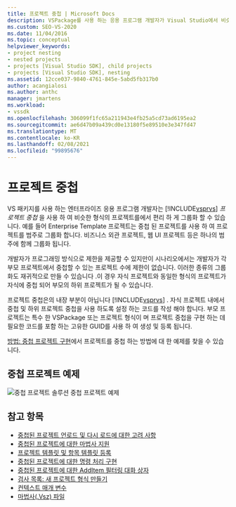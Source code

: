 ```yaml
---
title: 프로젝트 중첩 | Microsoft Docs
description: VSPackage를 사용 하는 응용 프로그램 개발자가 Visual Studio에서 비슷한 형식의 프로젝트를 함께 그룹화 하는 데 사용할 수 있는 프로젝트 중첩에 대해 알아봅니다.
ms.custom: SEO-VS-2020
ms.date: 11/04/2016
ms.topic: conceptual
helpviewer_keywords:
- project nesting
- nested projects
- projects [Visual Studio SDK], child projects
- projects [Visual Studio SDK], nesting
ms.assetid: 12cce037-9840-4761-845e-5abd5fb317b0
author: acangialosi
ms.author: anthc
manager: jmartens
ms.workload:
- vssdk
ms.openlocfilehash: 306099f1fc65a211943e4fb25a5cd73ad6195ea2
ms.sourcegitcommit: ae6d47b09a439cd0e13180f5e89510e3e347fd47
ms.translationtype: MT
ms.contentlocale: ko-KR
ms.lasthandoff: 02/08/2021
ms.locfileid: "99895676"
---
```

# <a name="nesting-projects"></a>프로젝트 중첩
VS 패키지를 사용 하는 엔터프라이즈 응용 프로그램 개발자는 [!INCLUDE[vsprvs](../../code-quality/includes/vsprvs_md.md)] *프로젝트 중첩* 을 사용 하 여 비슷한 형식의 프로젝트를에서 편리 하 게 그룹화 할 수 있습니다. 예를 들어 Enterprise Template 프로젝트는 중첩 된 프로젝트를 사용 하 여 프로젝트를 범주로 그룹화 합니다. 비즈니스 외관 프로젝트, 웹 UI 프로젝트 등은 하나의 범주에 함께 그룹화 됩니다.

 개발자가 프로그래밍 방식으로 제한을 제공할 수 있지만이 시나리오에서는 개발자가 각 부모 프로젝트에서 중첩할 수 있는 프로젝트 수에 제한이 없습니다. 이러한 종류의 그룹화도 재귀적으로 만들 수 있습니다 .이 경우 자식 프로젝트와 동일한 형식의 프로젝트가 자식에 중첩 되어 부모의 하위 프로젝트가 될 수 있습니다.

 프로젝트 중첩은의 내장 부분이 아닙니다 [!INCLUDE[vsprvs](../../code-quality/includes/vsprvs_md.md)] . 자식 프로젝트 내에서 중첩 및 하위 프로젝트 중첩을 사용 하도록 설정 하는 코드를 작성 해야 합니다. 부모 프로젝트는 특수 한 VSPackage 또는 프로젝트 형식이 며 프로젝트 중첩을 구현 하는 데 필요한 코드를 포함 하는 고유한 GUID를 사용 하 여 생성 및 등록 됩니다.

 [방법: 중첩 프로젝트 구현](../../extensibility/internals/how-to-implement-nested-projects.md)에서 프로젝트를 중첩 하는 방법에 대 한 예제를 찾을 수 있습니다.

## <a name="nested-projects-example"></a>중첩 프로젝트 예제
 ![중첩 프로젝트 솔루션](../../extensibility/internals/media/vsnestedprojects.gif "vsNestedProjects") 중첩 프로젝트 예제

## <a name="see-also"></a>참고 항목
- [중첩된 프로젝트 언로드 및 다시 로드에 대한 고려 사항](../../extensibility/internals/considerations-for-unloading-and-reloading-nested-projects.md)
- [중첩된 프로젝트에 대한 마법사 지원](../../extensibility/internals/wizard-support-for-nested-projects.md)
- [프로젝트 템플릿 및 항목 템플릿 등록](../../extensibility/internals/registering-project-and-item-templates.md)
- [중첩된 프로젝트에 대한 명령 처리 구현](../../extensibility/internals/implementing-command-handling-for-nested-projects.md)
- [중첩된 프로젝트에 대한 AddItem 필터링 대화 상자](../../extensibility/internals/filtering-the-additem-dialog-box-for-nested-projects.md)
- [검사 목록: 새 프로젝트 형식 만들기](../../extensibility/internals/checklist-creating-new-project-types.md)
- [컨텍스트 매개 변수](../../extensibility/internals/context-parameters.md)
- [마법사(.Vsz) 파일](../../extensibility/internals/wizard-dot-vsz-file.md)
